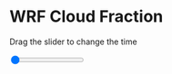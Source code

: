 <h1>WRF  Cloud Fraction </h1>
<p>Drag the slider to change the time</p>

<div class="slidecontainer">
<input oninput='setImage(this)' class="slider" type="range" min="0" max="3" value="0" step="1" />
<img id='img'/>
</div>

<script>
var img = document.getElementById('img');
var img_array = ['/assets/images/wrf/cf_wrfout_d01_2020-03-27_12:00:00.png',
'/assets/images/wrf/cf_wrfout_d01_2020-03-27_13:00:00.png',
'/assets/images/wrf/cf_wrfout_d01_2020-03-27_14:00:00.png',];
function setImage(obj)
{
        var value = obj.value;
        img.src = img_array[value];

}
</script>
